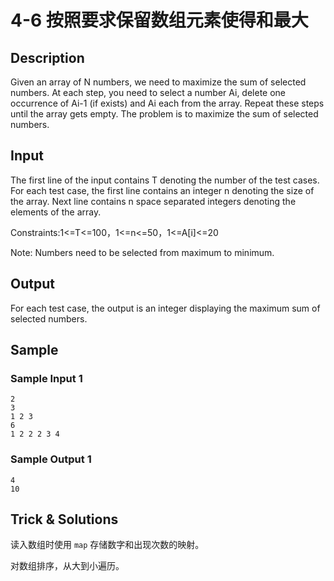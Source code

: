 # 4-6 按照要求保留数组元素使得和最大

## Description

Given an array of N numbers, we need to maximize the sum of selected numbers. At each step, you need to select a number Ai, delete one occurrence of Ai-1 (if exists) and Ai each from the array. Repeat these steps until the array gets empty. The problem is to maximize the sum of selected numbers.

## Input

The first line of the input contains T denoting the number of the test cases. For each test case, the first line contains an integer n denoting the size of the array. Next line contains n space separated integers denoting the elements of the array.

Constraints:1<=T<=100，1<=n<=50，1<=A[i]<=20

Note: Numbers need to be selected from maximum to minimum.

## Output

For each test case, the output is an integer displaying the maximum sum of selected numbers.

## Sample

### Sample Input 1

~~~
2
3
1 2 3
6
1 2 2 2 3 4
~~~

### Sample Output 1

~~~
4
10
~~~

## Trick & Solutions

读入数组时使用 `map` 存储数字和出现次数的映射。

对数组排序，从大到小遍历。
